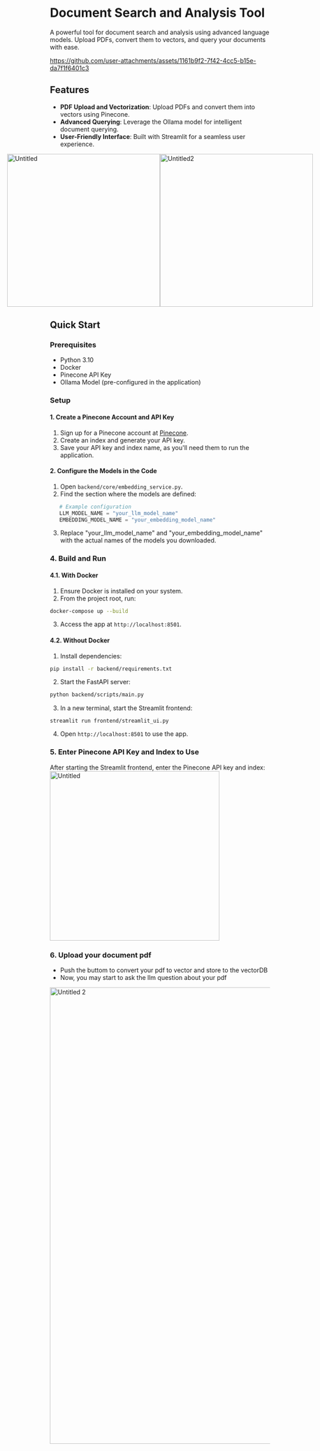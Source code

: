 # Document Search and Analysis Tool

A powerful tool for document search and analysis using advanced language models. Upload PDFs, convert them to vectors, and query your documents with ease.

https://github.com/user-attachments/assets/1161b9f2-7f42-4cc5-b15e-da7f1f6401c3

## Features

- **PDF Upload and Vectorization**: Upload PDFs and convert them into vectors using Pinecone.
- **Advanced Querying**: Leverage the Ollama model for intelligent document querying.
- **User-Friendly Interface**: Built with Streamlit for a seamless user experience.

<div style="display: flex; justify-content: center;">
  <img width="350" alt="Untitled" src="https://github.com/user-attachments/assets/3ca2d5a2-dfec-47b6-96c4-47d25fe66359">
  <img width="350" alt="Untitled2" src="https://github.com/user-attachments/assets/008503f9-00f4-4442-90b3-f49ce2357b56">
</div>

## Quick Start

### Prerequisites

- Python 3.10
- Docker
- Pinecone API Key
- Ollama Model (pre-configured in the application)

### Setup

#### 1. Create a Pinecone Account and API Key

1. Sign up for a Pinecone account at [Pinecone](https://www.pinecone.io/).
2. Create an index and generate your API key.
3. Save your API key and index name, as you'll need them to run the application.

#### 2. Configure the Models in the Code

1. Open `backend/core/embedding_service.py`.
2. Find the section where the models are defined:

```python
   # Example configuration
   LLM_MODEL_NAME = "your_llm_model_name"
   EMBEDDING_MODEL_NAME = "your_embedding_model_name"
```
3. Replace "your_llm_model_name" and "your_embedding_model_name" with the actual names of the models you downloaded.



### 4. Build and Run
#### 4.1. With Docker

1. Ensure Docker is installed on your system. 
2.	From the project root, run:
```bash
docker-compose up --build
```
3.	Access the app at `http://localhost:8501`.


#### 4.2. Without Docker
1. Install dependencies:
```bash
pip install -r backend/requirements.txt
```
2. Start the FastAPI server:
```bash
python backend/scripts/main.py
```
3. In a new terminal, start the Streamlit frontend:
```
streamlit run frontend/streamlit_ui.py
```
4. 	Open `http://localhost:8501` to use the app.

### 5. Enter Pinecone API Key and Index to Use
After starting the Streamlit frontend, enter the Pinecone API key and index:
<img width="388" alt="Untitled" src="https://github.com/user-attachments/assets/4c65e441-d134-4713-9677-e3885b5323c1">

### 6. Upload your document pdf
+ Push the buttom to convert your pdf to vector and store to the vectorDB
+ Now, you may start to ask the llm question about your pdf
<img width="1045" alt="Untitled 2" src="https://github.com/user-attachments/assets/a41c9e3a-c9e3-4082-ad8a-e37652142a4e">


